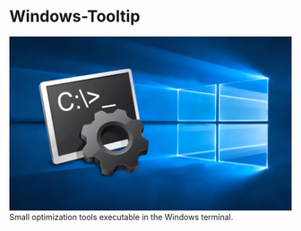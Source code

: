 # Windows-Tooltip

![Windows-Tooltip](https://github.com/xoanxc/Windows-Tooltip/blob/main/assets/Windows%20CMD.png)
Small optimization tools executable in the Windows terminal.
